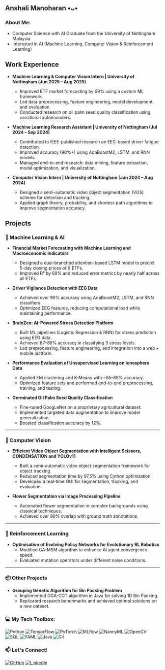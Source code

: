 ## Anshali Manoharan •ᴗ• 

### About Me:
- Computer Science with AI Graduate from the University of Nottingham Malaysia
- Interested in AI (Machine Learning, Computer Vision & Reinforcement Learning)

## Work Experience

- **Machine Learning & Computer Vision Intern | University of Nottingham (Jun 2025 – Aug 2025)**  
  - Improved ETF market forecasting by 69% using a custom ML framework.  
  - Led data preprocessing, feature engineering, model development, and evaluation.  
  - Conducted research on oil palm seed quality classification using variational autoencoders.  

- **Machine Learning Research Assistant | University of Nottingham (Jul 2024 – Sep 2024)**  
  - Contributed to IEEE-published research on EEG-based driver fatigue detection.  
  - Improved accuracy (90%+) using AdaBoostM2, LSTM, and RNN models.  
  - Managed end-to-end research: data mining, feature extraction, model optimization, and visualization.  

- **Computer Vision Intern | University of Nottingham (Jun 2024 – Aug 2024)**  
  - Designed a semi-automatic video object segmentation (VOS) scheme for detection and tracking.  
  - Applied graph theory, probability, and shortest-path algorithms to improve segmentation accuracy.  

## Projects

### 🤖 Machine Learning & AI
- **Financial Market Forecasting with Machine Learning and Macroeconomic Indicators**  
  - Designed a dual-branched attention-based LSTM model to predict 5-day closing prices of 9 ETFs.  
  - Improved R² by 69% and reduced error metrics by nearly half across all ETFs.  

- **Driver Vigilance Detection with EEG Data**  
  - Achieved over 90% accuracy using AdaBoostM2, LSTM, and RNN classifiers.  
  - Optimized EEG features, reducing computational load while maintaining performance.

- **BrainZen: AI-Powered Stress Detection Platform**  
  - Built ML pipelines (Logistic Regression & RNN) for stress prediction using EEG data.  
  - Achieved 87–89% accuracy in classifying 3 stress levels.  
  - Led preprocessing, feature engineering, and integration into a web + mobile platform.  

- **Performance Evaluation of Unsupervised Learning on Ionosphere Data**  
  - Applied EM clustering and K-Means with ~85–89% accuracy.  
  - Optimized feature sets and performed end-to-end preprocessing, training, and testing.  

- **Germinated Oil Palm Seed Quality Classification**  
  - Fine-tuned GoogLeNet on a proprietary agricultural dataset.  
  - Implemented targeted data augmentation to improve model generalization.  
  - Boosted classification accuracy by 12%.  

---

### 🎥 Computer Vision
- **Efficient Video Object Segmentation with Intelligent Scissors, CONDENSATION and YOLOv11**  
  - Built a semi-automatic video object segmentation framework for object tracking.  
  - Reduced segmentation time by 97.5% using Cython optimization.  
  - Developed a real-time GUI for segmentation, tracking, and evaluation.  

- **Flower Segmentation via Image Processing Pipeline**  
  - Automated flower segmentation in complex backgrounds using classical techniques.  
  - Achieved over 90% overlap with ground truth annotations.  

---

### 🧩 Reinforcement Learning
- **Optimisation of Evolving Policy Networks for Evolutionary RL Robotics**  
  - Modified GA-MSM algorithm to enhance AI agent convergence speed.  
  - Evaluated mutation operators under different noise conditions.  

---

### 📦 Other Projects
- **Grouping Genetic Algorithm for Bin Packing Problem**  
  - Implemented GGA-CGT algorithm in Java for solving 1D Bin Packing.  
  - Replicated research benchmarks and achieved optimal solutions on a new dataset.  

### 💻 My Tech Toolbox:
![Python](https://img.shields.io/badge/-Python-3776AB?style=flat&logo=python&logoColor=white) 
![TensorFlow](https://img.shields.io/badge/-TensorFlow-FF6F00?style=flat&logo=tensorflow&logoColor=white) 
![PyTorch](https://img.shields.io/badge/-PyTorch-EE4C2C?style=flat&logo=pytorch&logoColor=white) 
![MLflow](https://img.shields.io/badge/-MLflow-0194E2?style=flat&logo=mlflow&logoColor=white) 
![NannyML](https://img.shields.io/badge/-NannyML-3E4E88?style=flat&logo=numpy&logoColor=white) 
![OpenCV](https://img.shields.io/badge/-OpenCV-5C3EE8?style=flat&logo=opencv&logoColor=white) 
![SQL](https://img.shields.io/badge/-SQL-4479A1?style=flat&logo=mysql&logoColor=white) 
![YAML](https://img.shields.io/badge/-YAML-C1C1C1?style=flat&logo=yaml&logoColor=black) 
![Java](https://img.shields.io/badge/-Java-007396?style=flat&logo=java&logoColor=white) 
![Git](https://img.shields.io/badge/-Git-F05032?style=flat&logo=git&logoColor=white)


### 📫 Let's Connect!
[![GitHub](https://img.shields.io/badge/GitHub-anshali15634-181717?style=flat&logo=github)](https://github.com/anshali15634) [![LinkedIn](https://img.shields.io/badge/LinkedIn-Anshali%20Manoharan-blue?style=flat&logo=linkedin)](http://www.linkedin.com/in/anshali-manoharan-524830311)

